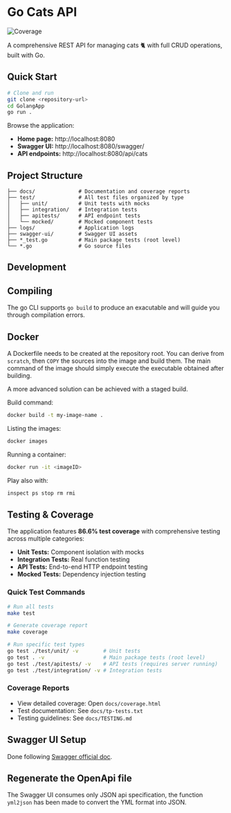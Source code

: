 # Go Cats API

![Coverage](https://img.shields.io/badge/Coverage-86.6%25-brightgreen)

A comprehensive REST API for managing cats 🐈 with full CRUD operations, built with Go.

## Quick Start

```bash
# Clone and run
git clone <repository-url>
cd GolangApp
go run .
```

Browse the application:

- **Home page:** http://localhost:8080
- **Swagger UI:** http://localhost:8080/swagger/
- **API endpoints:** http://localhost:8080/api/cats

## Project Structure

```text
├── docs/              # Documentation and coverage reports
├── test/              # All test files organized by type
│   ├── unit/          # Unit tests with mocks
│   ├── integration/   # Integration tests
│   ├── apitests/      # API endpoint tests
│   └── mocked/        # Mocked component tests
├── logs/              # Application logs
├── swagger-ui/        # Swagger UI assets
├── *_test.go          # Main package tests (root level)
└── *.go               # Go source files
```

## Development

## Compiling

The go CLI supports `go build` to produce an exacutable and will guide you through compilation errors.

## Docker

A Dockerfile needs to be created at the repository root.
You can derive from `scratch`, then `COPY` the sources into the image and build them.
The main command of the image should simply execute the executable obtained after building.

A more advanced solution can be achieved with a staged build.

Build command:

```bash
docker build -t my-image-name .
```

Listing the images:

```bash
docker images
```

Running a container:

```bash
docker run -it <imageID>
```

Play also with:

```bash
inspect ps stop rm rmi
```

## Testing & Coverage

The application features **86.6% test coverage** with comprehensive testing across multiple categories:

- **Unit Tests:** Component isolation with mocks
- **Integration Tests:** Real function testing  
- **API Tests:** End-to-end HTTP endpoint testing
- **Mocked Tests:** Dependency injection testing

### Quick Test Commands

```bash
# Run all tests
make test

# Generate coverage report  
make coverage

# Run specific test types
go test ./test/unit/ -v        # Unit tests
go test . -v                   # Main package tests (root level)
go test ./test/apitests/ -v    # API tests (requires server running)
go test ./test/integration/ -v # Integration tests
```

### Coverage Reports

- View detailed coverage: Open `docs/coverage.html`
- Test documentation: See `docs/tp-tests.txt`
- Testing guidelines: See `docs/TESTING.md`

## Swagger UI Setup

Done following [Swagger official doc](https://github.com/swagger-api/swagger-ui/blob/master/docs/usage/installation.md#plain-old-htmlcssjs-standalone).

## Regenerate the OpenApi file

The Swagger UI consumes only JSON api specification, the function `yml2json` has been made to convert the YML format into JSON.
